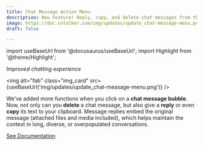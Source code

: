 ```yaml
---
title: Chat Message Action Menu
description: New Feature! Reply, copy, and delete chat messages from the new message bubble menu.
image: https://doc.cotalker.com/img/updates/update_chat-message-menu.png
draft: false

---
```


import useBaseUrl from '@docusaurus/useBaseUrl'; 
import Highlight from '@theme/Highlight';


<div className="align-center">
<div class="card">
<div class="card__header">

<span className="hero__subtitle"><em>Improved chatting experience</em></span>

</div>
<div class="card__image">

<img alt="fab" class="img_card" src={useBaseUrl('img/updates/update_chat-message-menu.png')} />
<br/>

</div>
<div class="card__body">

We've added more functions when you click on a **chat message bubble**. Now, not only can you **delete** a chat message, but also give a **reply** or even **copy** its text to your clipboard. Message replies embed the original message (attached files and media included), which helps maintain the context in long, diverse, or overpopulated conversations.

</div>
<div className="card__footer text-center align-padding-center">

<a className="button button--info button--block" href="/docs/documentation/client/channels#chat-message-options">See Documentation</a>
<br/>

</div>
</div>
</div>
